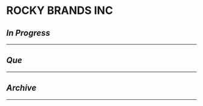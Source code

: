 # ROCKY BRANDS INC

## *In Progress*

--------------------

## *Que*

-----------------------------------
## *Archive*

-----------------------------------
